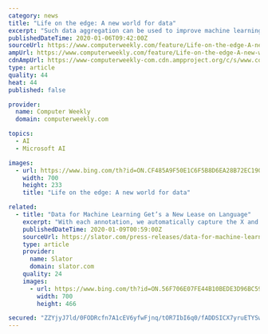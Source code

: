 ```yaml
---
category: news
title: "Life on the edge: A new world for data"
excerpt: "Such data aggregation can be used to improve machine learning algorithms. In the past ... A new phase for the industrial internet of things: Microsoft Azure Sphere signals a transition from IoT experiments to business outcomes in the manufacturing vertical market. Forrester has forecast that the edge cloud service market will grow by at ..."
publishedDateTime: 2020-01-06T09:42:00Z
sourceUrl: https://www.computerweekly.com/feature/Life-on-the-edge-A-new-world-for-data
ampUrl: https://www.computerweekly.com/feature/Life-on-the-edge-A-new-world-for-data?amp=1
cdnAmpUrl: https://www-computerweekly-com.cdn.ampproject.org/c/s/www.computerweekly.com/feature/Life-on-the-edge-A-new-world-for-data?amp=1
type: article
quality: 44
heat: 44
published: false

provider:
  name: Computer Weekly
  domain: computerweekly.com

topics:
  - AI
  - Microsoft AI

images:
  - url: https://www.bing.com/th?id=ON.CF485A9F50E1C6F5B8D6EA28B72EC190
    width: 700
    height: 233
    title: "Life on the edge: A new world for data"

related:
  - title: "Data for Machine Learning Get’s a New Lease on Language"
    excerpt: "With each annotation, we automatically capture the X and Y coordinates, OCR (Optical Character Recognition) the annotation and have the option to machine or manually translate the captured text. Through our Human-in-the-Loop step, both the OCR and translation text can be reviewed and edited. This ensures Venga’s clients receive the cleanest ..."
    publishedDateTime: 2020-01-09T00:59:00Z
    sourceUrl: https://slator.com/press-releases/data-for-machine-learning-gets-a-new-lease-on-language/
    type: article
    provider:
      name: Slator
      domain: slator.com
    quality: 24
    images:
      - url: https://www.bing.com/th?id=ON.56F706E07FE44B10BEDE3D96BC594D65
        width: 700
        height: 466

secured: "ZZYjyJ7ld/0FODRcfn7A1cEV6yfwFjnq/tOR7IbI6q0/fADDSICX7yruETYSwNiipaPN7+Z9/y/MYLFXxwtxL7RgGmILVCm4n04lXuNFxY9M3pWhSH+zU7canf4Dd+JzpIK26Ck4fI9LpUQ3oBdD064m0NTc8c1MmY7L3WXBcMNGJjwTDn1sHA/YUzcVTF+dOVUcjVKlS3npBgMsuqXI/IZPeiB3pRKWwKc+If8KqOgvR0PfPlcLoXTvhDUBXxvlfGIssQkry8S/1n5Vdh+JJA==;jsMMXeQXAfwjREj582F1+g=="
---
```


